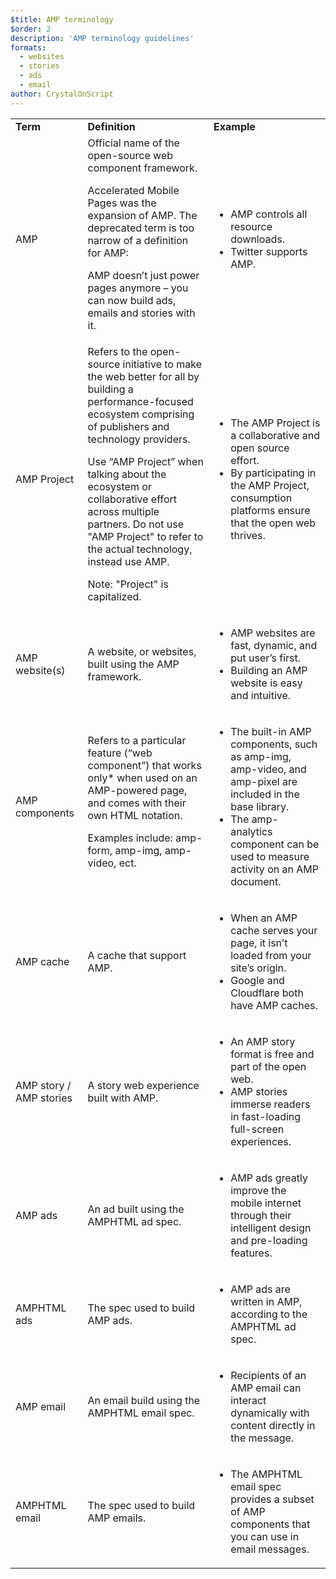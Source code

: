 ```yaml
---
$title: AMP terminology 
$order: 2
description: 'AMP terminology guidelines'
formats:
  - websites
  - stories
  - ads
  - email
author: CrystalOnScript
---
```


<table>
  <tr>
   <td><strong>Term</strong>
   </td>
   <td><strong>Definition</strong>
   </td>
   <td><strong>Example </strong>
   </td>
  </tr>
  <tr>
   <td>AMP
   </td>
   <td>Official name of the open-source web component framework.
<p>
Accelerated Mobile Pages was the expansion of AMP. The deprecated term is too narrow of a definition for AMP:
<p>
AMP doesn’t just power pages anymore – you can now build ads, emails and stories with it.
   </td>
   <td><ul>

<li>AMP controls all resource downloads.
<li>Twitter supports AMP.</li></ul>

   </td>
  </tr>
  <tr>
   <td>AMP Project
   </td>
   <td>Refers to the open-source initiative to make the web better for all by building a performance-focused ecosystem comprising of publishers and technology providers.
<p>
Use “AMP Project” when talking about the ecosystem or collaborative effort across multiple partners.  Do not use "AMP Project" to refer to the actual technology, instead use AMP.
<p>
Note: "Project" is capitalized.
   </td>
   <td><ul>

<li>The AMP Project is a collaborative and open source effort.
<li>By participating in the AMP Project, consumption platforms ensure that the open web thrives.</li></ul>

   </td>
  </tr>
  <tr>
   <td>AMP website(s)
   </td>
   <td>A website, or websites, built using the AMP framework. 
   </td>
   <td><ul>

<li>AMP websites are fast, dynamic, and put user’s first.
<li>Building an AMP website is easy and intuitive. </li></ul>

   </td>
  </tr>
  <tr>
   <td>AMP components
   </td>
   <td>Refers to a particular feature (“web component”) that works only* when used on an AMP-powered page, and comes with their own HTML notation.
<p>
Examples include: amp-form, amp-img, amp-video, ect.
   </td>
   <td><ul>

<li>The built-in AMP components, such as amp-img, amp-video, and amp-pixel are included in the base library.
<li>The amp-analytics component can be used to measure activity on an AMP document.</li></ul>

   </td>
  </tr>
  <tr>
   <td>AMP cache
   </td>
   <td>A cache that support AMP. 
   </td>
   <td><ul>

<li>When an AMP cache serves your page, it isn’t loaded from your site’s origin. 
<li>Google and Cloudflare both have AMP caches. </li></ul>

   </td>
  </tr>
  <tr>
   <td>AMP story / AMP stories 
   </td>
   <td>A story web experience built with AMP. 
   </td>
   <td><ul>

<li>An AMP story format is free and part of the open web.
<li>AMP stories immerse readers in fast-loading full-screen experiences.  </li></ul>

   </td>
  </tr>
  <tr>
   <td>AMP ads
   </td>
   <td>An ad built using the AMPHTML ad spec. 
   </td>
   <td><ul>

<li>AMP ads greatly improve the mobile internet through their intelligent design and pre-loading features.</li></ul>

   </td>
  </tr>
  <tr>
   <td>AMPHTML ads
   </td>
   <td>The spec used to build AMP ads. 
   </td>
   <td><ul>

<li>AMP ads are written in AMP, according to the AMPHTML ad spec. </li></ul>

   </td>
  </tr>
  <tr>
   <td>AMP email
   </td>
   <td>An email build using the AMPHTML email spec.
   </td>
   <td><ul>

<li>Recipients of an AMP email can interact dynamically with content directly in the message. </li></ul>

   </td>
  </tr>
  <tr>
   <td>AMPHTML email
   </td>
   <td>The spec used to build AMP emails. 
   </td>
   <td><ul>

<li>The AMPHTML email spec provides a subset of AMP components that you can use in email messages. </li></ul>

   </td>
  </tr>
</table>

